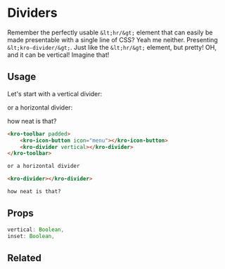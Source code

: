 # Dividers
Remember the perfectly usable `&lt;hr/&gt;` element that can easily be made presentable with a single line of CSS? Yeah me neither. Presenting `&lt;kro-divider/&gt;`.
Just like the `&lt;hr/&gt;` element, but pretty! OH, and it can be vertical! Imagine that!

## Usage

Let's start with a vertical divider:

<kro-toolbar class="divider-demo-toolbar" padded>
    <kro-icon-button class="divider-demo-toolbar-button" icon="menu"></kro-icon-button>
    <kro-divider vertical></kro-divider>
</kro-toolbar>

or a horizontal divider:

<kro-divider></kro-divider>

how neat is that?

<style>
    .divider-demo-toolbar {
        --kro-icon-button-background: var(--kro-background);
    }
</style>

```html
<kro-toolbar padded>
    <kro-icon-button icon="menu"></kro-icon-button>
    <kro-divider vertical></kro-divider>
</kro-toolbar>

or a horizontal divider

<kro-divider></kro-divider>

how neat is that?
```

## Props

```ts
vertical: Boolean,
inset: Boolean,
```

## Related
<press-article-link title="Icons" subtitle="An icon is worth 41 words" to="/components/icon"></press-article-link>